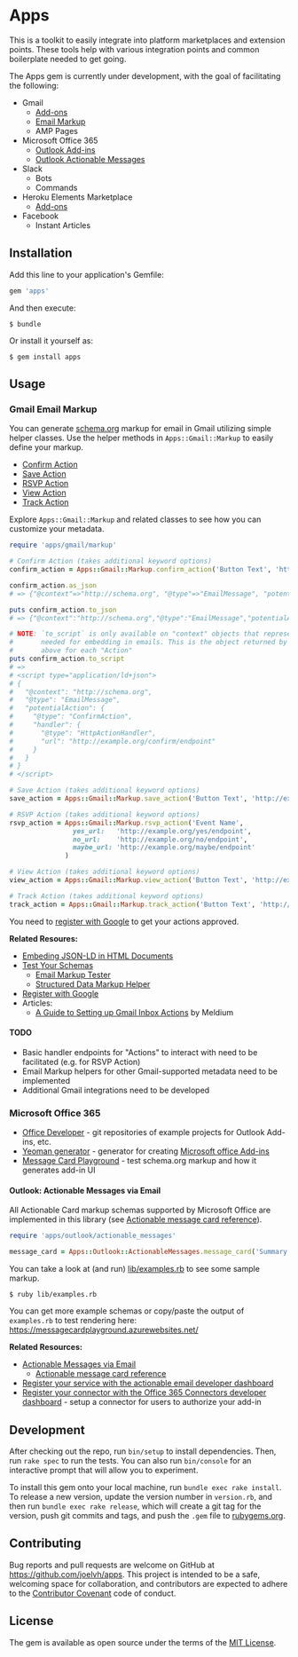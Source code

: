 # Apps

This is a toolkit to easily integrate into platform marketplaces and extension points. These tools help with various integration points and common boilerplate needed to get going.

The Apps gem is currently under development, with the goal of facilitating the following:

* Gmail
  * [Add-ons](https://developers.google.com/gmail/add-ons/)
  * [Email Markup](https://developers.google.com/gmail/markup/)
  * AMP Pages
* Microsoft Office 365
  * [Outlook Add-ins](https://docs.microsoft.com/en-us/outlook/add-ins/)
  * [Outlook Actionable Messages](https://docs.microsoft.com/en-us/outlook/actionable-messages/)
* Slack
  * Bots
  * Commands
* Heroku Elements Marketplace
  * [Add-ons](https://devcenter.heroku.com/articles/building-an-add-on)
* Facebook
  * Instant Articles

## Installation

Add this line to your application's Gemfile:

```ruby
gem 'apps'
```

And then execute:

    $ bundle

Or install it yourself as:

    $ gem install apps

## Usage

### Gmail Email Markup

You can generate [schema.org](http://schema.org) markup for email in Gmail utilizing simple helper classes. Use the helper methods in `Apps::Gmail::Markup` to easily define your markup.

* [Confirm Action](https://developers.google.com/gmail/markup/reference/one-click-action)
* [Save Action](https://developers.google.com/gmail/markup/reference/one-click-action)
* [RSVP Action](https://developers.google.com/gmail/markup/reference/rsvp-action)
* [View Action](https://developers.google.com/gmail/markup/reference/go-to-action)
* [Track Action](https://developers.google.com/gmail/markup/reference/go-to-action)

Explore `Apps::Gmail::Markup` and related classes to see how you can customize your metadata.

```ruby
require 'apps/gmail/markup'

# Confirm Action (takes additional keyword options)
confirm_action = Apps::Gmail::Markup.confirm_action('Button Text', 'http://example.org/confirm/endpoint')

confirm_action.as_json
# => {"@context"=>"http://schema.org", "@type"=>"EmailMessage", "potentialAction"=>{"@type"=>"ConfirmAction", "handler"=>{"@type"=>"HttpActionHandler", "url"=>"http://example.org/confirm/endpoint"}}}

puts confirm_action.to_json
# => {"@context":"http://schema.org","@type":"EmailMessage","potentialAction":{"@type":"ConfirmAction","handler":{"@type":"HttpActionHandler","url":"http://example.org/confirm/endpoint"}}}

# NOTE: `to_script` is only available on "context" objects that represent the root of the markup
#       needed for embedding in emails. This is the object returned by each of the helper methods
#       above for each "Action"
puts confirm_action.to_script
# =>
# <script type="application/ld+json">
# {
#   "@context": "http://schema.org",
#   "@type": "EmailMessage",
#   "potentialAction": {
#     "@type": "ConfirmAction",
#     "handler": {
#       "@type": "HttpActionHandler",
#       "url": "http://example.org/confirm/endpoint"
#     }
#   }
# }
# </script>

# Save Action (takes additional keyword options)
save_action = Apps::Gmail::Markup.save_action('Button Text', 'http://example.org/save/endpoint')

# RSVP Action (takes additional keyword options)
rsvp_action = Apps::Gmail::Markup.rsvp_action('Event Name',
                yes_url:   'http://example.org/yes/endpoint',
                no_url:    'http://example.org/no/endpoint',
                maybe_url: 'http://example.org/maybe/endpoint'
              )

# View Action (takes additional keyword options)
view_action = Apps::Gmail::Markup.view_action('Button Text', 'http://example.org/save/endpoint')

# Track Action (takes additional keyword options)
track_action = Apps::Gmail::Markup.track_action('Button Text', 'http://example.org/save/endpoint')
```

You need to [register with Google](https://developers.google.com/gmail/markup/registering-with-google) to get your actions approved.

**Related Resoures:**

* [Embeding JSON-LD in HTML Documents](https://json-ld.org/spec/latest/json-ld/#embedding-json-ld-in-html-documents)
* [Test Your Schemas](https://developers.google.com/gmail/markup/testing-your-schema)
  * [Email Markup Tester](https://www.google.com/webmasters/markup-tester/)
  * [Structured Data Markup Helper](https://www.google.com/webmasters/markup-helper/?email=true)
* [Register with Google](https://developers.google.com/gmail/markup/registering-with-google)
* Articles:
  * [A Guide to Setting up Gmail Inbox Actions](http://blog.meldium.com/home/2014/5/19/setting-up-gmail-inbox-actions) by Meldium

#### TODO

* Basic handler endpoints for "Actions" to interact with need to be facilitated (e.g. for RSVP Action)
* Email Markup helpers for other Gmail-supported metadata need to be implemented
* Additional Gmail integrations need to be developed

### Microsoft Office 365

* [Office Developer](https://github.com/OfficeDev) - git repositories of example projects for Outlook Add-ins, etc.
* [Yeoman generator](https://github.com/OfficeDev/generator-office) - generator for creating [Microsoft office Add-ins](https://docs.microsoft.com/en-us/office/dev/add-ins/)
* [Message Card Playground](https://messagecardplayground.azurewebsites.net/) - test schema.org markup and how it generates add-in UI

#### Outlook: Actionable Messages via Email

All Actionable Card markup schemas supported by Microsoft Office are implemented in this library (see [Actionable message card reference](https://docs.microsoft.com/en-us/outlook/actionable-messages/card-reference)).

```ruby
require 'apps/outlook/actionable_messages'

message_card = Apps::Outlook::ActionableMessages.message_card('Summary text', 'Title text')
```

You can take a look at (and run) [lib/examples.rb](./lib/examples.rb) to see some sample markup.

    $ ruby lib/examples.rb

You can get more example schemas or copy/paste the output of `examples.rb` to test rendering here: https://messagecardplayground.azurewebsites.net/

**Related Resources:**

* [Actionable Messages via Email](https://docs.microsoft.com/en-us/outlook/actionable-messages/actionable-messages-via-email)
  * [Actionable message card reference](https://docs.microsoft.com/en-us/outlook/actionable-messages/card-reference)
* [Register your service with the actionable email developer dashboard](https://docs.microsoft.com/en-us/outlook/actionable-messages/actionable-email-dev-dashboard)
* [Register your connector with the Office 365 Connectors developer dashboard](https://docs.microsoft.com/en-us/outlook/actionable-messages/connectors-dev-dashboard) - setup a connector for users to authorize your add-in

## Development

After checking out the repo, run `bin/setup` to install dependencies. Then, run `rake spec` to run the tests. You can also run `bin/console` for an interactive prompt that will allow you to experiment.

To install this gem onto your local machine, run `bundle exec rake install`. To release a new version, update the version number in `version.rb`, and then run `bundle exec rake release`, which will create a git tag for the version, push git commits and tags, and push the `.gem` file to [rubygems.org](https://rubygems.org).

## Contributing

Bug reports and pull requests are welcome on GitHub at https://github.com/joelvh/apps. This project is intended to be a safe, welcoming space for collaboration, and contributors are expected to adhere to the [Contributor Covenant](http://contributor-covenant.org) code of conduct.

## License

The gem is available as open source under the terms of the [MIT License](https://opensource.org/licenses/MIT).
